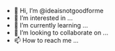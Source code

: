 - 👋 Hi, I’m @ideaisnotgoodforme
- 👀 I’m interested in ...
- 🌱 I’m currently learning ...
- 💞️ I’m looking to collaborate on ...
- 📫 How to reach me ...

<!---
ideaisnotgoodforme/ideaisnotgoodforme is a ✨ special ✨ repository because its `README.md` (this file) appears on your GitHub profile.
You can click the Preview link to take a look at your changes.
--->
